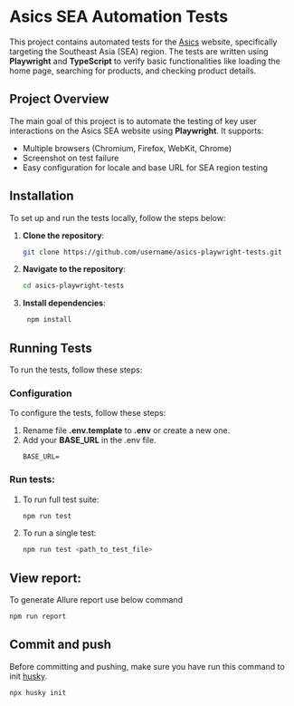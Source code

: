 # Asics SEA Automation Tests

This project contains automated tests for the [Asics](https://www.asics.com) website, specifically targeting the Southeast Asia (SEA) region. The tests are written using **Playwright** and **TypeScript** to verify basic functionalities like loading the home page, searching for products, and checking product details.

## Project Overview

The main goal of this project is to automate the testing of key user interactions on the Asics SEA website using **Playwright**. It supports:

- Multiple browsers (Chromium, Firefox, WebKit, Chrome)
- Screenshot on test failure
- Easy configuration for locale and base URL for SEA region testing

## Installation

To set up and run the tests locally, follow the steps below:

1. **Clone the repository**:

   ```bash
   git clone https://github.com/username/asics-playwright-tests.git

   ```

2. **Navigate to the repository**:
   ```bash
   cd asics-playwright-tests
   ```
3. **Install dependencies**:
   ```bash
    npm install
   ```

## Running Tests

To run the tests, follow these steps:

### Configuration

To configure the tests, follow these steps:

1. Rename file **.env.template** to **.env** or create a new one.
2. Add your **BASE_URL** in the .env file.
   ```
   BASE_URL=
   ```

### Run tests:

1.  To run full test suite:

    ```bash
    npm run test
    ```

2.  To run a single test:

    ```bash
    npm run test <path_to_test_file>
    ```

## View report:

To generate Allure report use below command

```bash
npm run report
```

## Commit and push

Before committing and pushing, make sure you have run this command to init [husky](https://www.npmjs.com/package/husky).

```bash
npx husky init
```
